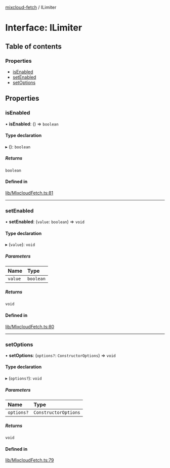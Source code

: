 [mixcloud-fetch](../README.md) / ILimiter

# Interface: ILimiter

## Table of contents

### Properties

- [isEnabled](ILimiter.md#isenabled)
- [setEnabled](ILimiter.md#setenabled)
- [setOptions](ILimiter.md#setoptions)

## Properties

### isEnabled

• **isEnabled**: () => `boolean`

#### Type declaration

▸ (): `boolean`

##### Returns

`boolean`

#### Defined in

[lib/MixcloudFetch.ts:81](https://github.com/patrickkfkan/mixcloud-fetch/blob/a2692f0/src/lib/MixcloudFetch.ts#L81)

___

### setEnabled

• **setEnabled**: (`value`: `boolean`) => `void`

#### Type declaration

▸ (`value`): `void`

##### Parameters

| Name | Type |
| :------ | :------ |
| `value` | `boolean` |

##### Returns

`void`

#### Defined in

[lib/MixcloudFetch.ts:80](https://github.com/patrickkfkan/mixcloud-fetch/blob/a2692f0/src/lib/MixcloudFetch.ts#L80)

___

### setOptions

• **setOptions**: (`options?`: `ConstructorOptions`) => `void`

#### Type declaration

▸ (`options?`): `void`

##### Parameters

| Name | Type |
| :------ | :------ |
| `options?` | `ConstructorOptions` |

##### Returns

`void`

#### Defined in

[lib/MixcloudFetch.ts:79](https://github.com/patrickkfkan/mixcloud-fetch/blob/a2692f0/src/lib/MixcloudFetch.ts#L79)
